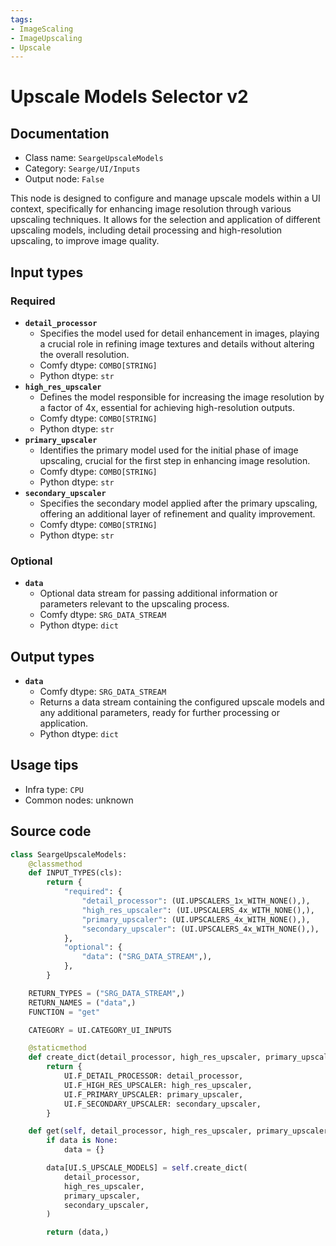 ```yaml
---
tags:
- ImageScaling
- ImageUpscaling
- Upscale
---
```


# Upscale Models Selector v2
## Documentation
- Class name: `SeargeUpscaleModels`
- Category: `Searge/UI/Inputs`
- Output node: `False`

This node is designed to configure and manage upscale models within a UI context, specifically for enhancing image resolution through various upscaling techniques. It allows for the selection and application of different upscaling models, including detail processing and high-resolution upscaling, to improve image quality.
## Input types
### Required
- **`detail_processor`**
    - Specifies the model used for detail enhancement in images, playing a crucial role in refining image textures and details without altering the overall resolution.
    - Comfy dtype: `COMBO[STRING]`
    - Python dtype: `str`
- **`high_res_upscaler`**
    - Defines the model responsible for increasing the image resolution by a factor of 4x, essential for achieving high-resolution outputs.
    - Comfy dtype: `COMBO[STRING]`
    - Python dtype: `str`
- **`primary_upscaler`**
    - Identifies the primary model used for the initial phase of image upscaling, crucial for the first step in enhancing image resolution.
    - Comfy dtype: `COMBO[STRING]`
    - Python dtype: `str`
- **`secondary_upscaler`**
    - Specifies the secondary model applied after the primary upscaling, offering an additional layer of refinement and quality improvement.
    - Comfy dtype: `COMBO[STRING]`
    - Python dtype: `str`
### Optional
- **`data`**
    - Optional data stream for passing additional information or parameters relevant to the upscaling process.
    - Comfy dtype: `SRG_DATA_STREAM`
    - Python dtype: `dict`
## Output types
- **`data`**
    - Comfy dtype: `SRG_DATA_STREAM`
    - Returns a data stream containing the configured upscale models and any additional parameters, ready for further processing or application.
    - Python dtype: `dict`
## Usage tips
- Infra type: `CPU`
- Common nodes: unknown


## Source code
```python
class SeargeUpscaleModels:
    @classmethod
    def INPUT_TYPES(cls):
        return {
            "required": {
                "detail_processor": (UI.UPSCALERS_1x_WITH_NONE(),),
                "high_res_upscaler": (UI.UPSCALERS_4x_WITH_NONE(),),
                "primary_upscaler": (UI.UPSCALERS_4x_WITH_NONE(),),
                "secondary_upscaler": (UI.UPSCALERS_4x_WITH_NONE(),),
            },
            "optional": {
                "data": ("SRG_DATA_STREAM",),
            },
        }

    RETURN_TYPES = ("SRG_DATA_STREAM",)
    RETURN_NAMES = ("data",)
    FUNCTION = "get"

    CATEGORY = UI.CATEGORY_UI_INPUTS

    @staticmethod
    def create_dict(detail_processor, high_res_upscaler, primary_upscaler, secondary_upscaler):
        return {
            UI.F_DETAIL_PROCESSOR: detail_processor,
            UI.F_HIGH_RES_UPSCALER: high_res_upscaler,
            UI.F_PRIMARY_UPSCALER: primary_upscaler,
            UI.F_SECONDARY_UPSCALER: secondary_upscaler,
        }

    def get(self, detail_processor, high_res_upscaler, primary_upscaler, secondary_upscaler, data=None):
        if data is None:
            data = {}

        data[UI.S_UPSCALE_MODELS] = self.create_dict(
            detail_processor,
            high_res_upscaler,
            primary_upscaler,
            secondary_upscaler,
        )

        return (data,)

```
